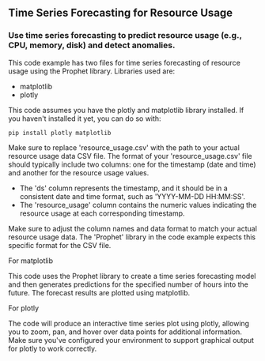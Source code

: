 ## Time Series Forecasting for Resource Usage

### Use time series forecasting to predict resource usage (e.g., CPU, memory, disk) and detect anomalies.

This code example has two files for time series forecasting of resource usage using the Prophet library. Libraries used are:
* matplotlib
* plotly

This code assumes you have the plotly and matplotlib library installed. If you haven't installed it yet, you can do so with:

```
pip install plotly matplotlib
```
Make sure to replace 'resource_usage.csv' with the path to your actual resource usage data CSV file. 
The format of your 'resource_usage.csv' file should typically include two columns: one for the timestamp (date and time) and another for the resource usage values.

- The 'ds' column represents the timestamp, and it should be in a consistent date and time format, such as 'YYYY-MM-DD HH:MM:SS'.
- The 'resource_usage' column contains the numeric values indicating the resource usage at each corresponding timestamp.

Make sure to adjust the column names and data format to match your actual resource usage data. The 'Prophet' library in the code example expects this specific format for the CSV file.

For matplotlib

This code uses the Prophet library to create a time series forecasting model and then generates predictions for the specified number of hours into the future. The forecast results are plotted using matplotlib.

For plotly

The code will produce an interactive time series plot using plotly, allowing you to zoom, pan, and hover over data points for additional information. Make sure you've configured your environment to support graphical output for plotly to work correctly.
